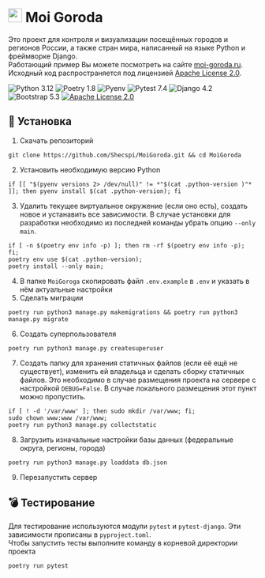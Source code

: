 # <img src="static/image/favicon.ico" height="28"> Moi Goroda
Это проект для контроля и визуализации посещённых городов и регионов России, а также стран мира, написанный на языке Python и фреймворке Django.  
Работающий пример Вы можете посмотреть на сайте [moi-goroda.ru](https://moi-goroda.ru/).  
Исходный код распространяется под лицензией [Apache License 2.0](https://github.com/Shecspi/MoiGoroda/blob/master/LICENSE).  

![Python 3.12](https://img.shields.io/badge/Python-3.12-blue?style=for-the-badge&logo=python)
![Poetry 1.8](https://img.shields.io/badge/Poetry-1.8-4cae58?style=for-the-badge&logo=poetry)
![Pyenv](https://img.shields.io/badge/Pyenv-gray?style=for-the-badge&logo=.env)
![Pytest 7.4](https://img.shields.io/badge/Pytest-7.4-lightblue?style=for-the-badge&logo=pytest)
![Django 4.2](https://img.shields.io/badge/Django-4.2-darkgreen?style=for-the-badge&logo=django)
![Bootstrap 5.3](https://img.shields.io/badge/Bootstrap-5.3-ac83f7?style=for-the-badge&logo=bootstrap)
[![Apache License 2.0](https://img.shields.io/badge/License-Apache%20License%202.0-orange?style=for-the-badge&logo=apache)](https://github.com/Shecspi/MoiGoroda/blob/master/LICENSE)

## :floppy_disk: Установка
1. Скачать репозиторий  
```shell
git clone https://github.com/Shecspi/MoiGoroda.git && cd MoiGoroda
```
2. Установить необходимую версию Python  
 ```shell
 if [[ "$(pyenv versions 2> /dev/null)" != *"$(cat .python-version )"* ]]; then pyenv install $(cat .python-version); fi
 ```
3. Удалить текущее виртуальное окружение (если оно есть), создать новое и устанавить все зависимости. В случае установки для разработки необходимо из последней команды убрать опцию `--only main`.
```shell
if [ -n $(poetry env info -p) ]; then rm -rf $(poetry env info -p); fi;
poetry env use $(cat .python-version);
poetry install --only main;
```
4. В папке `MoiGoroga` скопировать файл `.env.example` в `.env` и указать в нём актуальные настройки
5. Сделать миграции  
```shell
poetry run python3 manage.py makemigrations && poetry run python3 manage.py migrate
```
6. Создать суперпользователя
```shell
poetry run python3 manage.py createsuperuser
```
7. Создать папку для хранения статичных файлов (если её ещё не существует), изменить ей владельца и сделать сборку статичных файлов.
Это необходимо в случае размещения проекта на сервере с настройкой `DEBUG=False`. В случае локального размещения этот пункт можно пропустить.
```shell
if [ ! -d '/var/www' ]; then sudo mkdir /var/www; fi;
sudo chown www:www /var/www;
poetry run python3 manage.py collectstatic
```
8. Загрузить изначальные настройки базы данных (федеральные округа, регионы, города)  
```shell
poetry run python3 manage.py loaddata db.json
```
9. Перезапустить сервер

## :bomb: Тестирование
Для тестирование используются модули `pytest` и `pytest-django`. Эти зависимости прописаны в `pyproject.toml`.  
Чтобы запустить тесты выполните команду в корневой директории проекта
```shell
poetry run pytest
```
